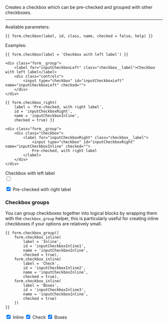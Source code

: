 Creates a checkbox which can be pre-checked and grouped with other checkboxes.

----

Available parameters:

    {{ form.checkbox(label, id, class, name, checked = false, help) }}

Examples:

    {{ form.checkbox(label = 'Checkbox with left label') }}

    <div class="form__group">
        <label for="inputCheckboxLeft" class="checkbox__label">Checkbox with left label</label>
        <div class="controls">
            <input type="checkbox" id="inputCheckboxLeft" name="inputCheckboxLeft" checked="">
        </div>
    </div>

    {{ form.checkbox_right(
        label = 'Pre-checked, with right label', 
        id = 'inputCheckboxRight', 
        name = 'inputCheckboxInline', 
        checked = true) }}

    <div class="form__group">
        <div class="checkbox">
            <label for="inputCheckboxRight" class="checkbox__label">
                <input type="checkbox" id="inputCheckboxRight" name="inputCheckboxInline" checked="">
                Pre-checked, with right label
            </label>
        </div>
    </div>

<form class="form--horizontal">
<div class="form__group">
    <label class="checkbox__label">Checkbox with left label</label>
    <div class="controls">
        <input type="checkbox" />
    </div>
</div>
</form>

<form class="form--horizontal">
<div class="form__group">
    <div class="checkbox">
        <label for="inputCheckboxRight" class="checkbox__label">
            <input type="checkbox" id="inputCheckboxRight" name="inputCheckboxInline" checked="">
            Pre-checked with right label
        </label>
    </div>
</div>
</form>

### Checkbox groups

You can group checkboxes together into logical blocks by wrapping them with the `checkbox_group` helper, this is particularly useful for creating inline checkboxes if your options are relatively small.

    {{ form.checkbox_group([
        form.checkbox_inline(
            label = 'Inline', 
            id = 'inputCheckboxInline1', 
            name = 'inputCheckboxInline', 
            checked = true),
        form.checkbox_inline(
            label = 'Check', 
            id = 'inputCheckboxInline2', 
            name = 'inputCheckboxInline', 
            checked = true),
        form.checkbox_inline(
            label = 'Boxes', 
            id = 'inputCheckboxInline3', 
            name = 'inputCheckboxInline', 
            checked = true)
        ]) 
    }}

<form class="form--horizontal">
<div class="form__group">
    <div class="checkbox">
        <label for="inputCheckboxInline1" class="checkbox--inline">
        <input type="checkbox" id="inputCheckboxInline1" name="inputCheckboxInline" checked="">
                Inline
        </label>
        <label for="inputCheckboxInline2" class="checkbox--inline">
        <input type="checkbox" id="inputCheckboxInline2" name="inputCheckboxInline" checked="">
                Check
        </label>
        <label for="inputCheckboxInline3" class="checkbox--inline">
        <input type="checkbox" id="inputCheckboxInline3" name="inputCheckboxInline" checked="">
                Boxes
        </label>
    </div>
</div>
</form>
